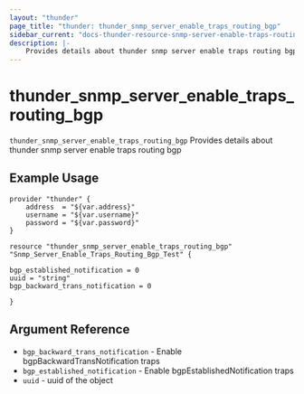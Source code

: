 ```yaml
---
layout: "thunder"
page_title: "thunder: thunder_snmp_server_enable_traps_routing_bgp"
sidebar_current: "docs-thunder-resource-snmp-server-enable-traps-routing-bgp"
description: |-
	Provides details about thunder snmp server enable traps routing bgp resource for A10
---
```


# thunder\_snmp\_server\_enable\_traps\_routing\_bgp

`thunder_snmp_server_enable_traps_routing_bgp` Provides details about thunder snmp server enable traps routing bgp
## Example Usage


```hcl
provider "thunder" {
    address  = "${var.address}"
    username = "${var.username}"  
    password = "${var.password}"
}

resource "thunder_snmp_server_enable_traps_routing_bgp" "Snmp_Server_Enable_Traps_Routing_Bgp_Test" {

bgp_established_notification = 0
uuid = "string"
bgp_backward_trans_notification = 0
 
}
```

## Argument Reference

* `bgp_backward_trans_notification` - Enable bgpBackwardTransNotification traps
* `bgp_established_notification` - Enable bgpEstablishedNotification traps
* `uuid` - uuid of the object

